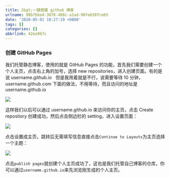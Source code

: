 ```yaml
---
title: 2&gt;一键搭建 github 博客
urlname: 98bfbbe4-3078-488c-a1ad-907e638fce65
date: '2020-05-01 10:27:19 +0800'
tags: []
categories: []
abbrlink: 42ea967c
---
```


### 创建 GitHub Pages

我们托管静态博客，使用的就是 GitHub Pages 的功能，首先我们需要创建一个个人主页，点击右上角的加号，选择 new repositories，进入创建页面。有的是说 username.github.io   但是我用着就是不行，说需要等待 10 分钟，username.github.com 下面的做法，不用等待，而且访问的地址是 username.github.io

![](https://img-blog.csdn.net/20160515225516517?watermark/2/text/aHR0cDovL2Jsb2cuY3Nkbi5uZXQv/font/5a6L5L2T/fontsize/400/fill/I0JBQkFCMA==/dissolve/70/gravity/Center#align=left&display=inline&height=1230&margin=%5Bobject%20Object%5D&originHeight=1230&originWidth=2546&status=done&style=none&width=2546)

这样我们以后可以通过 username.github.io 来访问你的主页，点击 Create repository 创建成功，然后点击侧边栏的 setting，进入设置页面：

![](https://img-blog.csdn.net/20160515225531939?watermark/2/text/aHR0cDovL2Jsb2cuY3Nkbi5uZXQv/font/5a6L5L2T/fontsize/400/fill/I0JBQkFCMA==/dissolve/70/gravity/Center#align=left&display=inline&height=1232&margin=%5Bobject%20Object%5D&originHeight=1232&originWidth=2538&status=done&style=none&width=2538)

点击设置成主页，跳转后无需填写信息直接点击`Continue to Layouts`为主页选择一个主题：

![](https://img-blog.csdn.net/20160515225550330?watermark/2/text/aHR0cDovL2Jsb2cuY3Nkbi5uZXQv/font/5a6L5L2T/fontsize/400/fill/I0JBQkFCMA==/dissolve/70/gravity/Center#align=left&display=inline&height=1230&margin=%5Bobject%20Object%5D&originHeight=1230&originWidth=2506&status=done&style=none&width=2506)

点击`publish pages`就创建个人主页成功了，这也是我们托管自己博客的仓库，你可以通过`username.github.io`来先浏览刚生成的个人主页。
